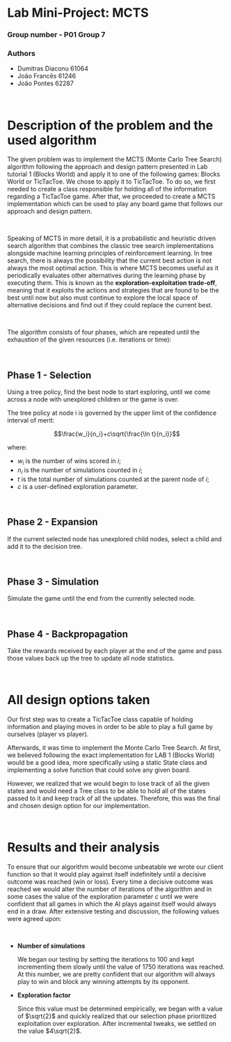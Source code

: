 # Lab Mini-Project: MCTS

### Group number - P01 Group 7

### Authors

- Dumitras Diaconu 61064
- João Francês 61246
- João Pontes 62287

</br>

# Description of the problem and the used algorithm

The given problem was to implement the MCTS (Monte Carlo Tree Search) algorithm following the approach and design pattern presented in Lab tutorial 1 (Blocks World) and apply it to one of the following games: Blocks World or TicTacToe. We chose to apply it to TicTacToe. To do so, we first needed to create a class responsible for holding all of the information regarding a TicTacToe game. After that, we proceeded to create a MCTS implementation which can be used to play any board game that follows our approach and design pattern.

</br>

Speaking of MCTS in more detail, it is a probabilistic and heuristic driven search algorithm that combines the classic tree search implementations alongside machine learning principles of reinforcement learning. In tree search, there is always the possibility that the current best action is not always the most optimal action. This is where MCTS becomes useful as it periodically evaluates other alternatives during the learning phase by executing them. This is known as the **exploration-exploitation trade-off**, meaning that it exploits the actions and strategies that are found to be the best until now but also must continue to explore the local space of alternative decisions and find out if they could replace the current best.

</br>

The algorithm consists of four phases, which are repeated until the exhaustion of the given resources (i.e. iterations or time):

</br>

## Phase 1 - Selection

Using a tree policy, find the best node to start exploring, until we come across a node with unexplored children or the game is over.

The tree policy at node i is governed by the upper limit of the confidence interval of merit:

$$\frac{w_i}{n_i}+c\sqrt{\frac{\ln t}{n_i}}$$

where:

- $w_i$ is the number of wins scored in $i$;
- $n_i$ is the number of simulations counted in $i$;
- $t$ is the total number of simulations counted at the parent node of $i$;
- $c$ is a user-defined exploration parameter.

</br>

## Phase 2 - Expansion

If the current selected node has unexplored child nodes, select a child and add it to the decision tree.

</br>

## Phase 3 - Simulation

Simulate the game until the end from the currently selected node.

</br>

## Phase 4 - Backpropagation

Take the rewards received by each player at the end of the game and pass those values back up the tree to update all node statistics.

</br>

# All design options taken

Our first step was to create a TicTacToe class capable of holding information and playing moves in order to be able to play a full game by ourselves (player vs player).

Afterwards, it was time to implement the Monte Carlo Tree Search. At first, we believed following the exact implementation for LAB 1 (Blocks World) would be a good idea, more specifically using a static State class and implementing a solve function that could solve any given board.

However, we realized that we would begin to lose track of all the given states and would need a Tree class to be able to hold all of the states passed to it and keep track of all the updates. Therefore, this was the final and chosen design option for our implementation.

</br>

# Results and their analysis

To ensure that our algorithm would become unbeatable we wrote our client function so that it would play against itself indefinitely until a decisive outcome was reached (win or loss). Every time a decisive outcome was reached we would alter the number of iterations of the algorithm and in some cases the value of the exploration parameter $c$ until we were confident that all games in which the AI plays against itself would always end in a draw. After extensive testing and discussion, the following values were agreed upon:

</br>

- **Number of simulations**

    We began our testing by setting the iterations to 100 and kept incrementing them slowly until the value of 1750 iterations was reached. At this number, we are pretty confident that our algorithm will always play to win and block any winning attempts by its opponent.

-  **Exploration factor**
    
    Since this value must be determined empirically, we began with a value of $\sqrt{2}$ and quickly realized that our selection phase prioritized exploitation over exploration. After incremental tweaks, we settled on the value $4\sqrt{2}$.